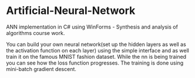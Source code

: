 # Artificial-Neural-Network
ANN implementation in C# using WinForms - Synthesis and analysis of algorithms course work.

You can build your own neural network(set up the hidden layers as well as the activation function on each layer) using the simple interface and as well train it on the famous MNIST fashion dataset. While the nn is being trained you can see how the loss function progresses.
The training is done using mini-batch gradient descent.

